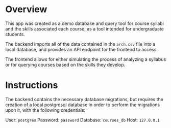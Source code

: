 # Overview

This app was created as a demo database and query tool for course syllabi and the skills associated each course, as a tool intended for undergraduate students.

The backend imports all of the data contained in the `arch.csv` file into a local database, and provides an API endpoint for the frontend to access.

The frontend allows for either simulating the process of analyzing a syllabus or for querying courses based on the skills they develop.

# Instructions

The backend contains the necessary database migrations, but requires the creation of a local postgresql database in order to perform the migrations upon it, with the following credentials:

User: `postgres`
Password: `password`
Database: `courses_db`
Host: `127.0.0.1`
